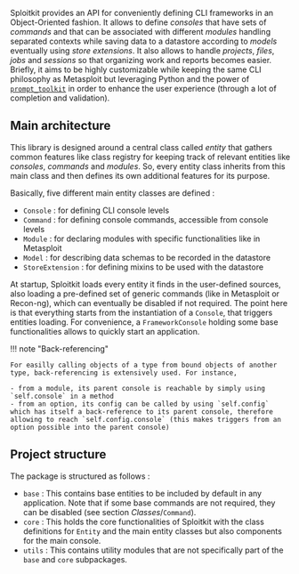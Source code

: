 Sploitkit provides an API for conveniently defining CLI frameworks in an Object-Oriented fashion. It allows to define *consoles* that have sets of *commands* and that can be associated with different *modules* handling separated contexts while saving data to a datastore according to *models* eventually using *store extensions*. It also allows to handle *projects*, *files*, *jobs* and *sessions* so that organizing work and reports becomes easier. Briefly, it aims to be highly customizable while keeping the same CLI philosophy as Metasploit but leveraging Python and the power of [`prompt_toolkit`](https://github.com/prompt-toolkit/python-prompt-toolkit) in order to enhance the user experience (through a lot of completion and validation).

## Main architecture

This library is designed around a central class called *entity* that gathers common features like class registry for keeping track of relevant entities like *consoles*, *commands* and *modules*. So, every entity class inherits from this main class and then defines its own additional features for its purpose.

Basically, five different main entity classes are defined :

- `Console` : for defining CLI console levels
- `Command` : for defining console commands, accessible from console levels
- `Module` : for declaring modules with specific functionalities like in Metasploit
- `Model` : for describing data schemas to be recorded in the datastore
- `StoreExtension` : for defining mixins to be used with the datastore

At startup, Sploitkit loads every entity it finds in the user-defined sources, also loading a pre-defined set of generic commands (like in Metasploit or Recon-ng), which can eventually be disabled if not required. The point here is that everything starts from the instantiation of a `Console`, that triggers entities loading. For convenience, a `FrameworkConsole` holding some base functionalities allows to quickly start an application.

!!! note "Back-referencing"
    
    For easilly calling objects of a type from bound objects of another type, back-referencing is extensively used. For instance,
    
    - from a module, its parent console is reachable by simply using `self.console` in a method
    - from an option, its config can be called by using `self.config` which has itself a back-reference to its parent console, therefore allowing to reach `self.config.console` (this makes triggers from an option possible into the parent console)

## Project structure

The package is structured as follows :

- `base` : This contains base entities to be included by default in any application. Note that if some base commands are not required, they can be disabled (see section *Classes*/`Command`).
- `core` : This holds the core functionalities of Sploitkit with the class definitions for `Entity` and the main entity classes but also components for the main console.
- `utils` : This contains utility modules that are not specifically part of the `base` and `core` subpackages.
